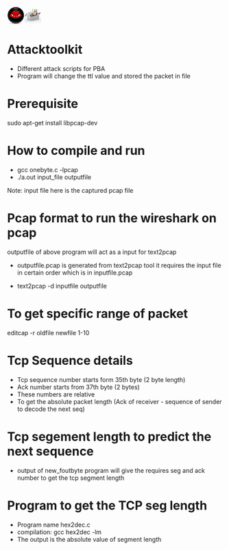 <img src="attacker.png" width="40" height="40"><img src="index.jpg" width="40" height="40">

# Attacktoolkit

* Different attack scripts for PBA
* Program will change the ttl value and stored the packet in file

# Prerequisite

sudo apt-get install libpcap-dev

# How to compile and run

* gcc onebyte.c -lpcap
* ./a.out input_file outputfile

Note: input file here is the captured pcap file 

# Pcap format to run the wireshark on pcap

outputfile of above program will act as a input for text2pcap

* outputfile.pcap is generated from text2pcap tool it requires the 
input file in certain order which is in inputfile.pcap

* text2pcap -d inputfile outputfile

# To get specific range of packet

editcap -r oldfile newfile 1-10

# Tcp Sequence details

* Tcp sequence number starts form 35th byte (2 byte length)
* Ack number starts from 37th byte (2 bytes)
* These numbers are relative 
* To get the absolute packet length (Ack of receiver - sequence of sender to decode the next seq)

# Tcp segement length to predict the next sequence

* output of new_foutbyte program will give the requires seg and ack number to get the tcp segment length

# Program to get the TCP seg length

* Program name hex2dec.c 
* compilation: gcc hex2dec -lm
* The output is the absolute value of segment length
